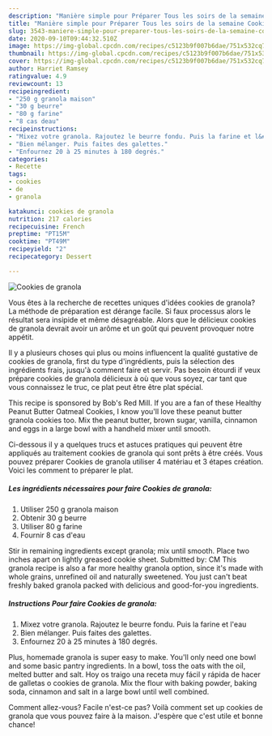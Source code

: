 ```yaml
---
description: "Manière simple pour Préparer Tous les soirs de la semaine Cookies de granola"
title: "Manière simple pour Préparer Tous les soirs de la semaine Cookies de granola"
slug: 3543-maniere-simple-pour-preparer-tous-les-soirs-de-la-semaine-cookies-de-granola
date: 2020-09-10T09:44:32.510Z
image: https://img-global.cpcdn.com/recipes/c5123b9f007b6dae/751x532cq70/cookies-de-granola-photo-principale-de-la-recette.jpg
thumbnail: https://img-global.cpcdn.com/recipes/c5123b9f007b6dae/751x532cq70/cookies-de-granola-photo-principale-de-la-recette.jpg
cover: https://img-global.cpcdn.com/recipes/c5123b9f007b6dae/751x532cq70/cookies-de-granola-photo-principale-de-la-recette.jpg
author: Harriet Ramsey
ratingvalue: 4.9
reviewcount: 13
recipeingredient:
- "250 g granola maison"
- "30 g beurre"
- "80 g farine"
- "8 cas deau"
recipeinstructions:
- "Mixez votre granola. Rajoutez le beurre fondu. Puis la farine et l&#39;eau"
- "Bien mélanger. Puis faites des galettes."
- "Enfournez 20 à 25 minutes à 180 degrés."
categories:
- Recette
tags:
- cookies
- de
- granola

katakunci: cookies de granola 
nutrition: 217 calories
recipecuisine: French
preptime: "PT15M"
cooktime: "PT49M"
recipeyield: "2"
recipecategory: Dessert

---
```



![Cookies de granola](https://img-global.cpcdn.com/recipes/c5123b9f007b6dae/751x532cq70/cookies-de-granola-photo-principale-de-la-recette.jpg)

Vous êtes à la recherche de recettes uniques d'idées cookies de granola? La méthode de préparation est dérange facile. Si faux processus alors le résultat sera insipide et même désagréable. Alors que le délicieux cookies de granola devrait avoir un arôme et un goût qui peuvent provoquer notre appétit.

Il y a plusieurs choses qui plus ou moins influencent la qualité gustative de cookies de granola, first du type d'ingrédients, puis la sélection des ingrédients frais, jusqu'à comment faire et servir. Pas besoin étourdi if veux prépare cookies de granola délicieux à où que vous soyez, car tant que vous connaissez le truc, ce plat peut être être plat spécial.

This recipe is sponsored by Bob&#39;s Red Mill. If you are a fan of these Healthy Peanut Butter Oatmeal Cookies, I know you&#39;ll love these peanut butter granola cookies too. Mix the peanut butter, brown sugar, vanilla, cinnamon and eggs in a large bowl with a handheld mixer until smooth.


Ci-dessous il y a quelques trucs et astuces pratiques qui peuvent être appliqués au traitement cookies de granola qui sont prêts à être créés. Vous pouvez préparer Cookies de granola utiliser 4 matériau et 3 étapes création. Voici les comment to préparer le plat.

<!--inarticleads1-->

##### Les ingrédients nécessaires pour faire Cookies de granola:

1. Utiliser 250 g granola maison
1. Obtenir 30 g beurre
1. Utiliser 80 g farine
1. Fournir 8 cas d&#39;eau


Stir in remaining ingredients except granola; mix until smooth. Place two inches apart on lightly greased cookie sheet. Submitted by: CM This granola recipe is also a far more healthy granola option, since it&#39;s made with whole grains, unrefined oil and naturally sweetened. You just can&#39;t beat freshly baked granola packed with delicious and good-for-you ingredients. 

<!--inarticleads2-->

##### Instructions Pour faire Cookies de granola:

1. Mixez votre granola. Rajoutez le beurre fondu. Puis la farine et l&#39;eau
1. Bien mélanger. Puis faites des galettes.
1. Enfournez 20 à 25 minutes à 180 degrés.


Plus, homemade granola is super easy to make. You&#39;ll only need one bowl and some basic pantry ingredients. In a bowl, toss the oats with the oil, melted butter and salt. Hoy os traigo una receta muy fácil y rápida de hacer de galletas o cookies de granola. Mix the flour with baking powder, baking soda, cinnamon and salt in a large bowl until well combined. 


Comment allez-vous? Facile n'est-ce pas? Voilà comment set up cookies de granola que vous pouvez faire à la maison. J'espère que c'est utile et bonne chance!
